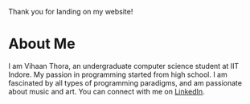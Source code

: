 Thank you for landing on my website!
# About Me
I am Vihaan Thora, an undergraduate computer science student at IIT Indore. My passion in programming started from high school. I am fascinated by all types of programming paradigms, and am passionate about music and art. You can connect with me on [LinkedIn](https://www.linkedin.com/in/vihaanthora/).

